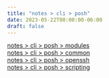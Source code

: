 ```yaml
---
title: "notes > cli > posh"
date: 2023-05-22T00:00:00-06:00
draft: false
---
```


[notes > cli > posh > modules](modules)  
[notes > cli > posh > common](common.md)  
[notes > cli > posh > openssh](openssh.md)  
[notes > cli > posh > scripting](scripting.md)  
